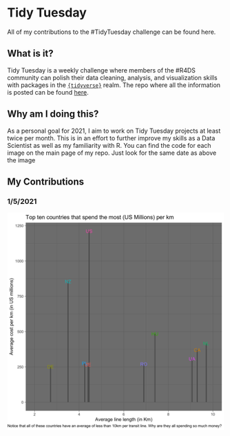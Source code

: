 # Tidy Tuesday
All of my contributions to the #TidyTuesday challenge can be found here.

## What is it?
Tidy Tuesday is a weekly challenge where members of the #R4DS community can polish their data cleaning, analysis, and visualization skills with packages in the [`{tidyverse}`](https://www.tidyverse.org) realm. The repo where all the information is posted can be found [here](https://github.com/rfordatascience/tidytuesday).

## Why am I doing this?
As a personal goal for 2021, I aim to work on Tidy Tuesday projects at least twice per month. This is in an effort to further improve my skills as a Data Scientist as well as my familiarity with R. You can find the code for each image on the main page of my repo. Just look for the same date as above the image

## My Contributions
### 1/5/2021
![first image](https://github.com/brettv30/Tidy-Tuesday/blob/main/Images/1-5-21_image.png)
